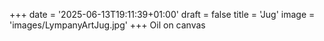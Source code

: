 +++
date = '2025-06-13T19:11:39+01:00'
draft = false
title = 'Jug'
image = 'images/LympanyArtJug.jpg'
+++
Oil on canvas